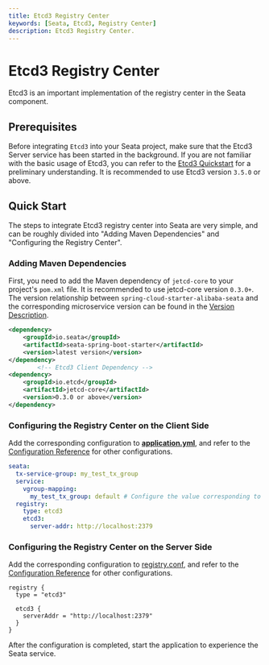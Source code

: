 ```yaml
---
title: Etcd3 Registry Center
keywords: [Seata, Etcd3, Registry Center]
description: Etcd3 Registry Center.
---
```


# Etcd3 Registry Center

Etcd3 is an important implementation of the registry center in the Seata component.

## Prerequisites

Before integrating `Etcd3` into your Seata project, make sure that the Etcd3 Server service has been started in the background. If you are not familiar with the basic usage of Etcd3, you can refer to the [Etcd3 Quickstart](https://etcd.io/docs/v3.5/quickstart) for a preliminary understanding. It is recommended to use Etcd3 version `3.5.0` or above.

## Quick Start

The steps to integrate Etcd3 registry center into Seata are very simple, and can be roughly divided into "Adding Maven Dependencies" and "Configuring the Registry Center".

### Adding Maven Dependencies

First, you need to add the Maven dependency of `jetcd-core` to your project's `pom.xml` file. It is recommended to use jetcd-core version `0.3.0+`. The version relationship between `spring-cloud-starter-alibaba-seata` and the corresponding microservice version can be found in the [Version Description](https://github.com/alibaba/spring-cloud-alibaba/wiki/%E7%89%88%E6%9C%AC%E8%AF%B4%E6%98%8E).

```xml
<dependency>
    <groupId>io.seata</groupId>
    <artifactId>seata-spring-boot-starter</artifactId>
    <version>latest version</version>
</dependency>
        <!-- Etcd3 Client Dependency -->
<dependency>
    <groupId>io.etcd</groupId>
    <artifactId>jetcd-core</artifactId>
    <version>0.3.0 or above</version>
</dependency>

```

### Configuring the Registry Center on the Client Side

Add the corresponding configuration to [**application.yml**](https://github.com/seata/seata/blob/develop/script/client/spring/application.yml), and refer to the [Configuration Reference](https://github.com/seata/seata/tree/develop/script/client) for other configurations.

```yaml
seata:
  tx-service-group: my_test_tx_group
  service:
    vgroup-mapping:
      my_test_tx_group: default # Configure the value corresponding to registry.eureka.application in the server-side configuration here
  registry:
    type: etcd3
    etcd3:
      server-addr: http://localhost:2379
```

### Configuring the Registry Center on the Server Side

Add the corresponding configuration to [registry.conf](https://github.com/seata/seata/blob/develop/script/server/config/registry.conf), and refer to the [Configuration Reference](https://github.com/seata/seata/tree/develop/script/server) for other configurations.

```
registry {
  type = "etcd3"
 
  etcd3 {
    serverAddr = "http://localhost:2379"
  }
}
```

After the configuration is completed, start the application to experience the Seata service.

